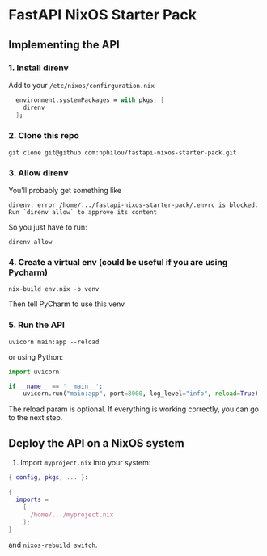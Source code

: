 # FastAPI NixOS Starter Pack

## Implementing the API

### 1. Install direnv

Add to your `/etc/nixos/confirguration.nix`

```nix
  environment.systemPackages = with pkgs; [
    direnv
  ];
```

### 2. Clone this repo

```shell
git clone git@github.com:nphilou/fastapi-nixos-starter-pack.git
```

### 3. Allow direnv

You'll probably get something like
```shell
direnv: error /home/.../fastapi-nixos-starter-pack/.envrc is blocked. Run `direnv allow` to approve its content 
```

So you just have to run:

```shell
direnv allow
```

### 4. Create a virtual env (could be useful if you are using Pycharm)

```shell
nix-build env.nix -o venv
```

Then tell PyCharm to use this venv

### 5. Run the API

```shell
uvicorn main:app --reload
```

or using Python:

```python
import uvicorn

if __name__ == '__main__':
    uvicorn.run("main:app", port=8000, log_level="info", reload=True)
```

The reload param is optional. If everything is working correctly, you can go to the next step.

## Deploy the API on a NixOS system

1. Import `myproject.nix` into your system:

```nix
{ config, pkgs, ... }:

{
  imports =
    [
      /home/.../myproject.nix
    ];
}
```

and `nixos-rebuild switch`.